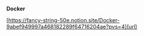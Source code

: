 **Docker**

[https://fancy-string-50e.notion.site/Docker-9abef949997a468182289f64716204ae?pvs=4](url)
